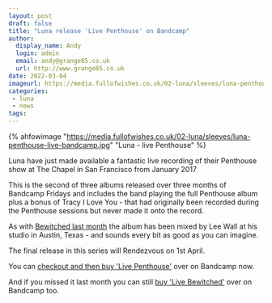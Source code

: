 ```yaml
---
layout: post
draft: false
title: "Luna release 'Live Penthouse' on Bandcamp"
author: 
  display_name: Andy
  login: admin
  email: andy@grange85.co.uk
  url: http://www.grange85.co.uk
date: 2022-03-04
imageurl: https://media.fullofwishes.co.uk/02-luna/sleeves/luna-penthouse-live-bandcamp.jpg
categories:
 - luna
 - news
tags:
---
```

{% ahfowimage "https://media.fullofwishes.co.uk/02-luna/sleeves/luna-penthouse-live-bandcamp.jpg" "Luna - live Penthouse" %}

Luna have just made available a fantastic live recording of their Penthouse show at The Chapel in San Francisco from January 2017

This is the second of three albums released over three months of Bandcamp Fridays and includes the band playing the full Penthouse album plus a bonus of Tracy I Love You - that had originally been recorded during the Penthouse sessions but never made it onto the record.

As with [Bewitched last month](/2022/02/04/luna-live-bewitched-on-bandcamp/) the album has been mixed by Lee Wall at his studio in Austin, Texas - and sounds every bit as good as you can imagine.

The final release in this series will Rendezvous on 1st April.

You can [checkout and then buy 'Live Penthouse'](https://luna.bandcamp.com/album/live-penthouse) over on Bandcamp now.

And if you missed it last month you can still [buy 'Live Bewitched'](https://luna.bandcamp.com/album/live-bewitched) over on Bandcamp too.


